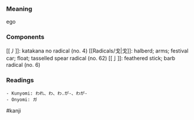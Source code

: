 ### Meaning

ego

### Components

[[丿]]: katakana no radical (no. 4) [[Radicals/戈|戈]]: halberd; arms; festival car; float; tasselled spear radical (no. 62) [[亅]]: feathered stick; barb radical (no. 6)

### Readings

```
- Kunyomi: われ、わ、わ.が-、わが-
- Onyomi: ガ
```

#kanji